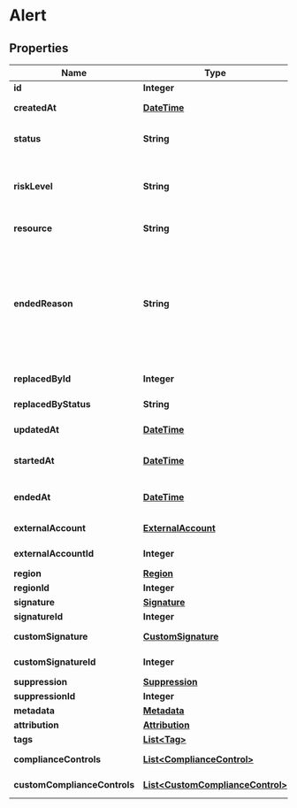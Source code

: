 
# Alert

## Properties
Name | Type | Description | Notes
------------ | ------------- | ------------- | -------------
**id** | **Integer** | Unique ID |  [optional]
**createdAt** | [**DateTime**](DateTime.md) | ISO 8601 timestamp when the resource was created |  [optional]
**status** | **String** | Status of the alert. Valid values are fail, warn, error, pass, info |  [optional]
**riskLevel** | **String** | The risk-level of the problem identified by the signature or custom signature. Valid values are low, medium, high |  [optional]
**resource** | **String** | Resource identifier in Amazon |  [optional]
**endedReason** | **String** | The reason this alert ended. Valid values are from_api, new_alert, from_scan, not_present_after_scan, signature_deleted, custom_signature_deleted, suppression_created, suppression_deactivated, custom_risk_level_created, custom_risk_level_deleted |  [optional]
**replacedById** | **Integer** | The ID of the alert that replaced this alert |  [optional]
**replacedByStatus** | **String** | The status of the alert that replaced this alert |  [optional]
**updatedAt** | [**DateTime**](DateTime.md) | ISO 8601 timestamp when the resource was updated |  [optional]
**startedAt** | [**DateTime**](DateTime.md) | ISO 8601 timestamp when the alert started being active |  [optional]
**endedAt** | [**DateTime**](DateTime.md) | ISO 8601 timestamp when the alert stopped being active |  [optional]
**externalAccount** | [**ExternalAccount**](ExternalAccount.md) | Associated External Account |  [optional]
**externalAccountId** | **Integer** | Associated External Account ID |  [optional]
**region** | [**Region**](Region.md) | Associated Region |  [optional]
**regionId** | **Integer** | Associated Region ID |  [optional]
**signature** | [**Signature**](Signature.md) | Associated Signature |  [optional]
**signatureId** | **Integer** | Associated Signature ID |  [optional]
**customSignature** | [**CustomSignature**](CustomSignature.md) | Associated Custom Signature |  [optional]
**customSignatureId** | **Integer** | Associated Custom Signature ID |  [optional]
**suppression** | [**Suppression**](Suppression.md) | Associated Suppression |  [optional]
**suppressionId** | **Integer** | Associated Suppression ID |  [optional]
**metadata** | [**Metadata**](Metadata.md) | Associated Metadata |  [optional]
**attribution** | [**Attribution**](Attribution.md) | Associated Attribution |  [optional]
**tags** | [**List&lt;Tag&gt;**](Tag.md) | Associated Tags |  [optional]
**complianceControls** | [**List&lt;ComplianceControl&gt;**](ComplianceControl.md) | Associated Compliance Controls |  [optional]
**customComplianceControls** | [**List&lt;CustomComplianceControl&gt;**](CustomComplianceControl.md) | Associated Custom Compliance Controls |  [optional]



